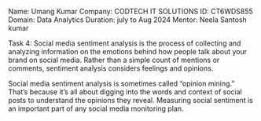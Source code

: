 Name: Umang Kumar Company: CODTECH IT SOLUTIONS ID: CT6WDS855 Domain: Data Analytics Duration: july to Aug 2024 Mentor: Neela Santosh kumar

Task 4:  Social media sentiment analysis is the process of collecting and analyzing information on the emotions behind how people talk 
about your brand on social media. Rather than a simple count of mentions or comments, sentiment analysis considers feelings and opinions.

Social media sentiment analysis is sometimes called “opinion mining.” That’s because it’s all about digging into the words and context of social posts to understand the opinions they reveal.
Measuring social sentiment is an important part of any social media monitoring plan.
